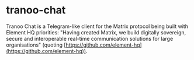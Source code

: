 # tranoo-chat
Tranoo Chat is a Telegram-like client for the Matrix protocol being built with Element HQ priorities: "Having created Matrix, we build digitally sovereign, secure and interoperable real-time communication solutions for large organisations" (quoting [https://github.com/element-hq](https://github.com/element-hq)).
